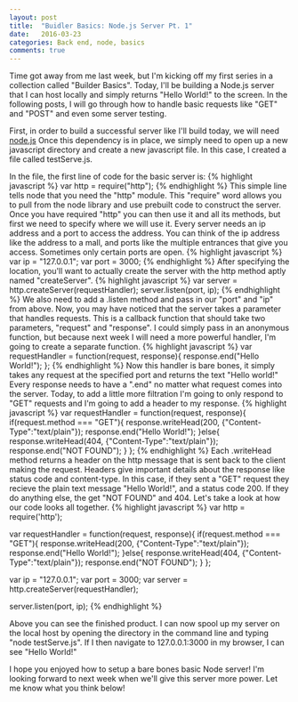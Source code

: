 ```yaml
---
layout: post
title:  "Buidler Basics: Node.js Server Pt. 1"
date:   2016-03-23
categories: Back end, node, basics
comments: true
---
```


Time got away from me last week, but I'm kicking off my first series in a collection called "Builder Basics". Today, I'll be building a Node.js server that I can host locally and simply returns "Hello World!" to the screen. In the following posts, I will go through how to handle basic requests like "GET" and "POST" and even some server testing.

First, in order to build a successful server like I'll build today, we will need [node.js](https://nodejs.org/en/) Once this dependency is in place, we simply need to open up a new javascript directory and create a new javascript file. In this case, I created a file called testServe.js.

In the file, the first line of code for the basic server is:
{% highlight javascript %}
var http = require("http");
{% endhighlight %}
This simple line tells node that you need the "http" module. This "require" word allows you to pull from the node library and use prebuilt code to construct the server. Once you have required "http" you can then use it and all its methods, but first we need to specify where we will use it. Every server needs an ip address and a port to access the address. You can think of the ip address like the address to a mall, and ports like the multiple entrances that give you access. Sometimes only certain ports are open.
{% highlight javascript %}
var ip = "127.0.0.1";
var port = 3000;
{% endhighlight %}
After specifying the location, you'll want to actually create the server with the http method aptly named "createServer".
{% highlight javascript %}
var server = http.createServer(requestHandler);
server.listen(port, ip);
{% endhighlight %}
We also need to add a .listen method and pass in our "port" and "ip" from above. Now, you may have noticed that the server takes a parameter that handles requests. This is a callback function that should take two parameters, "request" and "response". I could simply pass in an anonymous function, but because next week I will need a more powerful handler, I'm going to create a separate function.
{% highlight javascript %}
var requestHandler = function(request, response){
  response.end("Hello World!");
};
{% endhighlight %}
Now this handler is bare bones, it simply takes any request at the specified port and returns the text "Hello world!" Every response needs to have a ".end" no matter what request comes into the server. Today, to add a little more filtration I'm going to only respond to "GET" requests and I'm going to add a header to my response.
{% highlight javascript %}
var requestHandler = function(request, response){
  if(request.method === "GET"){
    response.writeHead(200, {"Content-Type":"text/plain"});
    response.end("Hello World!");
  }else{
    response.writeHead(404, {"Content-Type":"text/plain"});
    response.end("NOT FOUND");
  }
};
{% endhighlight %}
Each .writeHead method returns a header on the http message that is sent back to the client making the request. Headers give important details about the response like status code and content-type. In this case, if they sent a "GET" request they recieve the plain text message "Hello World!", and a status code 200. If they do anything else, the get "NOT FOUND" and 404. Let's take a look at how our code looks all together.
{% highlight javascript %}
var http = require('http');

var requestHandler = function(request, response){
  if(request.method === "GET"){
    response.writeHead(200, {"Content-Type":"text/plain"});
    response.end("Hello World!");
  }else{
    response.writeHead(404, {"Content-Type":"text/plain"});
    response.end("NOT FOUND");
  }
};

var ip = "127.0.0.1";
var port = 3000;
var server = http.createServer(requestHandler);

server.listen(port, ip);
{% endhighlight %}

Above you can see the finished product. I can now spool up my server on the local host by opening the directory in the command line and typing "node testServe.js". If I then navigate to 127.0.0.1:3000 in my browser, I can see "Hello World!"

I hope you enjoyed how to setup a bare bones basic Node server! I'm looking forward to next week when we'll give this server more power. Let me know what you think below!
